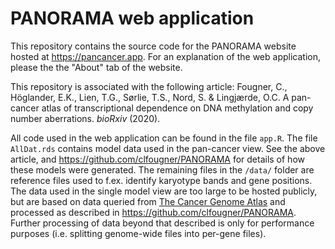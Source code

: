 # PANORAMA web application
This repository contains the source code for the PANORAMA website hosted at https://pancancer.app. For an explanation of the web application, please the the "About" tab of the website.

This repository is associated with the following article:
Fougner, C., Höglander, E.K., Lien, T.G., Sørlie, T.S., Nord, S. & Lingjærde, O.C. A pan-cancer atlas of transcriptional dependence on DNA methylation and copy number aberrations. _bioRxiv_ (2020).

All code used in the web application can be found in the file `app.R`. The file `AllDat.rds` contains model data used in the pan-cancer view. See the above article, and https://github.com/clfougner/PANORAMA for details of how these models were generated. The remaining files in the `/data/` folder are reference files used to f.ex. identify karyotype bands and gene positions. The data used in the single model view are too large to be hosted publicly, but are based on data queried from [The Cancer Genome Atlas](https://gdc.cancer.gov/about-data/publications/PanCan-CellOfOrigin) and processed as described in https://github.com/clfougner/PANORAMA. Further processing of data beyond that described is only for performance purposes (i.e. splitting genome-wide files into per-gene files).